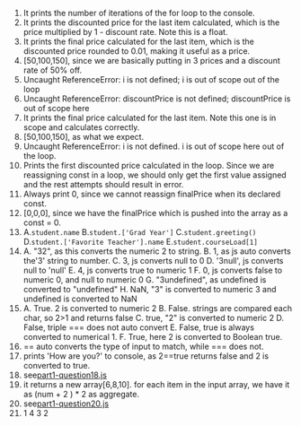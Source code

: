 1. It prints the number of iterations of the for loop to the console.
2. It prints the discounted price for the last item calculated, which is the price multiplied by 1 - discount rate. Note this is a float.
3. It prints the final price calculated for the last item, which is the discounted price rounded to 0.01, making it useful as a price.
4. [50,100,150], since we are basically putting in 3 prices and a discount rate of 50% off.
5. Uncaught ReferenceError: i is not defined; i is out of scope out of the loop
6. Uncaught ReferenceError: discountPrice is not defined; discountPrice is out of scope here
7. It prints the final price calculated for the last item. Note this one is in scope and calculates correctly.
8. [50,100,150], as what we expect.
9. Uncaught ReferenceError: i is not defined. i is out of scope here out of the loop.
10. Prints the first discounted price calculated in the loop. Since we are reassigning const in a loop, we should only get the first value assigned and the rest attempts should result in error.
11. Always print 0, since we cannot reassign finalPrice when its declared const.
12. [0,0,0], since we have the finalPrice which is pushed into the array as a const = 0.
13. A.`student.name`
    B.`student.['Grad Year']`
    C.`student.greeting()`
    D.`student.['Favorite Teacher'].name`
    E.`student.courseLoad[1]`
14. A. "32", as this converts the numeric 2 to string.
    B. 1, as js auto converts the'3' string to number.
    C. 3, js converts null to 0
    D. '3null', js converts null to 'null'
    E. 4, js converts true to numeric 1
    F. 0, js converts false to numeric 0, and null to numeric 0
    G. "3undefined", as undefined is converted to "undefined"
    H. NaN, "3" is converted to numeric 3 and undefined is converted to NaN
15. A. True. 2 is converted to numeric 2
    B. False. strings are compared each char, so 2>1 and returns false
    C. true, "2" is converted to numeric 2
    D. False, triple === does not auto convert
    E. False, true is always converted to numerical 1.
    F. True, here 2 is converted to Boolean true.
16. == auto converts the type of input to match, while === does not.
17. prints 'How are you?' to console, as 2==true returns false and 2 is converted to true.
18. see[part1-question18.js](part1-question18.js)
19. it returns a new array[6,8,10]. for each item in the input array, we have it as (num + 2 ) * 2 as aggregate.
20. see[part1-question20.js](part1-question20.js)
21. 1
    4
    3
    2